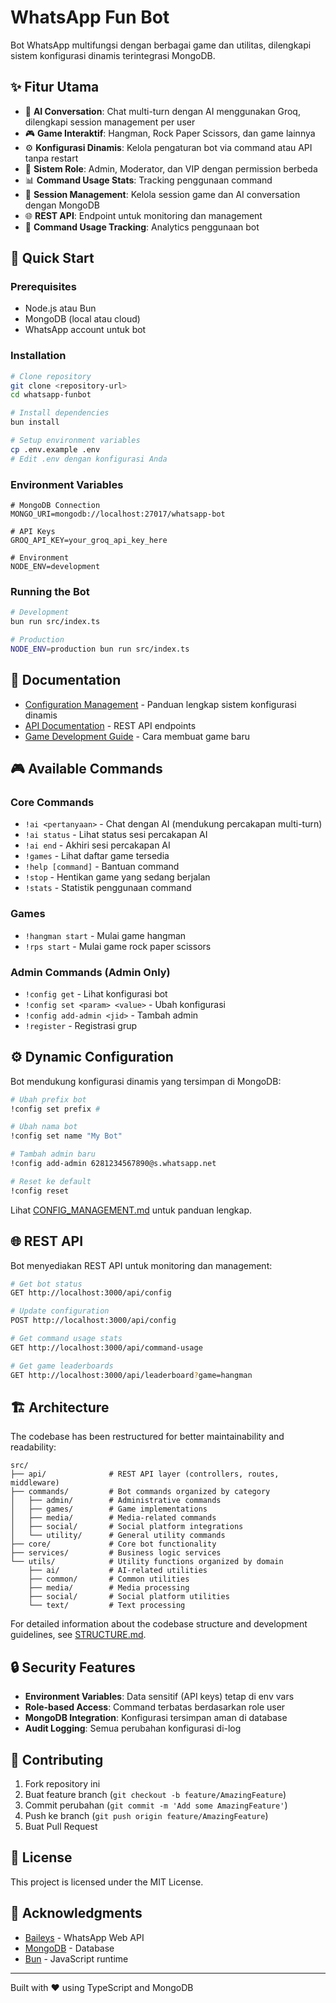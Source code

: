 # WhatsApp Fun Bot

Bot WhatsApp multifungsi dengan berbagai game dan utilitas, dilengkapi sistem konfigurasi dinamis terintegrasi MongoDB.

## ✨ Fitur Utama

- 🤖 **AI Conversation**: Chat multi-turn dengan AI menggunakan Groq, dilengkapi session management per user
- 🎮 **Game Interaktif**: Hangman, Rock Paper Scissors, dan game lainnya
- ⚙️ **Konfigurasi Dinamis**: Kelola pengaturan bot via command atau API tanpa restart
- 👥 **Sistem Role**: Admin, Moderator, dan VIP dengan permission berbeda
- 📊 **Command Usage Stats**: Tracking penggunaan command
- 🔄 **Session Management**: Kelola session game dan AI conversation dengan MongoDB
- 🌐 **REST API**: Endpoint untuk monitoring dan management
- 📝 **Command Usage Tracking**: Analytics penggunaan bot

## 🚀 Quick Start

### Prerequisites

- Node.js atau Bun
- MongoDB (local atau cloud)
- WhatsApp account untuk bot

### Installation

```bash
# Clone repository
git clone <repository-url>
cd whatsapp-funbot

# Install dependencies
bun install

# Setup environment variables
cp .env.example .env
# Edit .env dengan konfigurasi Anda
```

### Environment Variables

```env
# MongoDB Connection
MONGO_URI=mongodb://localhost:27017/whatsapp-bot

# API Keys
GROQ_API_KEY=your_groq_api_key_here

# Environment
NODE_ENV=development
```

### Running the Bot

```bash
# Development
bun run src/index.ts

# Production
NODE_ENV=production bun run src/index.ts
```

## 📖 Documentation

- [Configuration Management](./CONFIG_MANAGEMENT.md) - Panduan lengkap sistem konfigurasi dinamis
- [API Documentation](./API.md) - REST API endpoints
- [Game Development Guide](./GAMES.md) - Cara membuat game baru

## 🎮 Available Commands

### Core Commands

- `!ai <pertanyaan>` - Chat dengan AI (mendukung percakapan multi-turn)
- `!ai status` - Lihat status sesi percakapan AI
- `!ai end` - Akhiri sesi percakapan AI
- `!games` - Lihat daftar game tersedia
- `!help [command]` - Bantuan command
- `!stop` - Hentikan game yang sedang berjalan
- `!stats` - Statistik penggunaan command

### Games

- `!hangman start` - Mulai game hangman
- `!rps start` - Mulai game rock paper scissors

### Admin Commands (Admin Only)

- `!config get` - Lihat konfigurasi bot
- `!config set <param> <value>` - Ubah konfigurasi
- `!config add-admin <jid>` - Tambah admin
- `!register` - Registrasi grup

## ⚙️ Dynamic Configuration

Bot mendukung konfigurasi dinamis yang tersimpan di MongoDB:

```bash
# Ubah prefix bot
!config set prefix #

# Ubah nama bot
!config set name "My Bot"

# Tambah admin baru
!config add-admin 6281234567890@s.whatsapp.net

# Reset ke default
!config reset
```

Lihat [CONFIG_MANAGEMENT.md](./CONFIG_MANAGEMENT.md) untuk panduan lengkap.

## 🌐 REST API

Bot menyediakan REST API untuk monitoring dan management:

```bash
# Get bot status
GET http://localhost:3000/api/config

# Update configuration
POST http://localhost:3000/api/config

# Get command usage stats
GET http://localhost:3000/api/command-usage

# Get game leaderboards
GET http://localhost:3000/api/leaderboard?game=hangman
```

## 🏗️ Architecture

The codebase has been restructured for better maintainability and readability:

```
src/
├── api/              # REST API layer (controllers, routes, middleware)
├── commands/         # Bot commands organized by category
│   ├── admin/        # Administrative commands
│   ├── games/        # Game implementations
│   ├── media/        # Media-related commands
│   ├── social/       # Social platform integrations
│   └── utility/      # General utility commands
├── core/             # Core bot functionality
├── services/         # Business logic services
└── utils/            # Utility functions organized by domain
    ├── ai/           # AI-related utilities
    ├── common/       # Common utilities
    ├── media/        # Media processing
    ├── social/       # Social platform utilities
    └── text/         # Text processing
```

For detailed information about the codebase structure and development guidelines, see [STRUCTURE.md](./STRUCTURE.md).

## 🔒 Security Features

- **Environment Variables**: Data sensitif (API keys) tetap di env vars
- **Role-based Access**: Command terbatas berdasarkan role user
- **MongoDB Integration**: Konfigurasi tersimpan aman di database
- **Audit Logging**: Semua perubahan konfigurasi di-log

## 🤝 Contributing

1. Fork repository ini
2. Buat feature branch (`git checkout -b feature/AmazingFeature`)
3. Commit perubahan (`git commit -m 'Add some AmazingFeature'`)
4. Push ke branch (`git push origin feature/AmazingFeature`)
5. Buat Pull Request

## 📝 License

This project is licensed under the MIT License.

## 🙏 Acknowledgments

- [Baileys](https://github.com/WhiskeySockets/Baileys) - WhatsApp Web API
- [MongoDB](https://www.mongodb.com/) - Database
- [Bun](https://bun.sh/) - JavaScript runtime

---

Built with ❤️ using TypeScript and MongoDB
